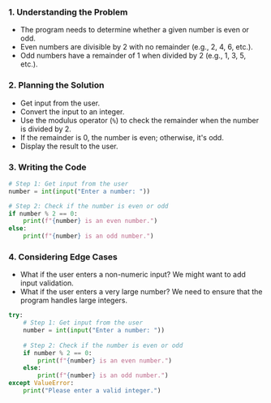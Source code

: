 ### 1. **Understanding the Problem**
   - The program needs to determine whether a given number is even or odd.
   - Even numbers are divisible by 2 with no remainder (e.g., 2, 4, 6, etc.).
   - Odd numbers have a remainder of 1 when divided by 2 (e.g., 1, 3, 5, etc.).

### 2. **Planning the Solution**
   - Get input from the user.
   - Convert the input to an integer.
   - Use the modulus operator (`%`) to check the remainder when the number is divided by 2.
   - If the remainder is 0, the number is even; otherwise, it's odd.
   - Display the result to the user.

### 3. **Writing the Code**
```python
# Step 1: Get input from the user
number = int(input("Enter a number: "))

# Step 2: Check if the number is even or odd
if number % 2 == 0:
    print(f"{number} is an even number.")
else:
    print(f"{number} is an odd number.")
```

### 4. **Considering Edge Cases**
   - What if the user enters a non-numeric input? We might want to add input validation.
   - What if the user enters a very large number? We need to ensure that the program handles large integers.

```python
try:
    # Step 1: Get input from the user
    number = int(input("Enter a number: "))
    
    # Step 2: Check if the number is even or odd
    if number % 2 == 0:
        print(f"{number} is an even number.")
    else:
        print(f"{number} is an odd number.")
except ValueError:
    print("Please enter a valid integer.")
```
